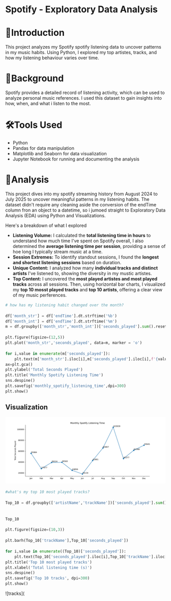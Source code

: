 # Spotify - Exploratory Data Analysis

# 📃Introduction
This project analyzes my Spotify spotify listening data to uncover patterns in my music habits. Using Python, I explored my top artistes, tracks, and how my listening behaviour varies over time.

# 🧵Background
Spotify provides a detailed record of listening activity, which can be used to analyze personal music references. I used this dataset to gain insights into how, when, and what i listen to the most.

# 🛠Tools Used
- Python
- Pandas for data manipulation
- Matplotlib and Seaborn for data visualization
- Jupyter Notebook for running and documenting the analysis

# 📍Analysis
This project dives into my spotify streaming history from August 2024 to July 2025 to uncover meaningful patterns in my listening habits. The dataset didn't require any cleaning aside the conversion of the endTime column fron an object to a datetime, so i jumoed straight to Exploratory Data Analysis (EDA) using Python and Visualizations.

Here's a breakdown of what I explored
- **Listening Volume:** I calculated the **total listening time in hours** to understand how much time I've spent on Spotify overall, I also determined the **average listening time per session**, providing a sense of hoe long I typically stream music at a time.
- **Session Extremes:** To identify standout sessions, I found the **longest and shortest listening sessions** based on duration.
- **Unique Content:** I analyzed how many **individual tracks and distinct artists** I've listened to, showing the diversity in my mustic artistes.
- **Top Content:** I uncovered the **most played artistes and most played tracks** across all sessions. Then, using horizontal bar charts, I visualized my **top 10 mosst played tracks** and **top 10 artists**, offering a clear view of my music perferences.

```python
# how has my listening habit changed over the month?

df['month_str'] = df['endTime'].dt.strftime('%b')
df['month_int'] = df['endTime'].dt.strftime('%m')
m = df.groupby(['month_str','month_int'])['seconds_played'].sum().reset_index().sort_values('month_int')

plt.figure(figsize=(12,5))
plt.plot('month_str','seconds_played', data=m, marker = 'o')

for i,value in enumerate(m['seconds_played']):
    plt.text(m['month_str'].iloc[i],m['seconds_played'].iloc[i],f'{value:.0f}', ha='left', va = 'bottom', fontsize=10)
ax=plt.gca()
plt.ylabel('Total Seconds Played')
plt.title('Monthly Spotify Listening Time')
sns.despine()
plt.savefig('monthly_spotify_listening_time',dpi=300)
plt.show()
```
Visualization
------
![listening habit](https://github.com/ObehiGift/Spotify/blob/main/monthly_spotify_listening_time.png)

```python
#what's my top 10 most played tracks?

Top_10 = df.groupby(['artistName','trackName'])['seconds_played'].sum().sort_values(ascending = True).tail(10).copy().reset_index()


Top_10

plt.figure(figsize=(10,3))

plt.barh(Top_10['trackName'],Top_10['seconds_played'])

for i,value in enumerate((Top_10)['seconds_played']):
    plt.text(Top_10['seconds_played'].iloc[i],Top_10['trackName'].iloc[i],f'{value:.0f}',ha='left',va='center')
plt.title('Top 10 most played tracks')
plt.xlabel('Total listening time (s)')
sns.despine()
plt.savefig('Top 10 tracks', dpi=300)
plt.show()
```
![tracks](
